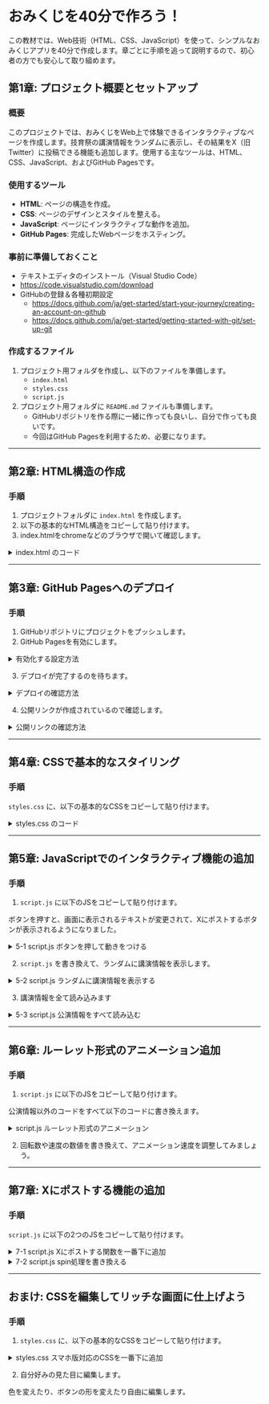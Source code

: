 # おみくじを40分で作ろう！

この教材では、Web技術（HTML、CSS、JavaScript）を使って、シンプルなおみくじアプリを40分で作成します。章ごとに手順を追って説明するので、初心者の方でも安心して取り組めます。

## 第1章: プロジェクト概要とセットアップ

### 概要

このプロジェクトでは、おみくじをWeb上で体験できるインタラクティブなページを作成します。技育祭の講演情報をランダムに表示し、その結果をX（旧Twitter）に投稿できる機能も追加します。使用する主なツールは、HTML、CSS、JavaScript、およびGitHub Pagesです。

### 使用するツール

- **HTML**: ページの構造を作成。
- **CSS**: ページのデザインとスタイルを整える。
- **JavaScript**: ページにインタラクティブな動作を追加。
- **GitHub Pages**: 完成したWebページをホスティング。

### 事前に準備しておくこと

 - テキストエディタのインストール（Visual Studio Code）
  - https://code.visualstudio.com/download
 - GitHubの登録＆各種初期設定 
   - https://docs.github.com/ja/get-started/start-your-journey/creating-an-account-on-github
   - https://docs.github.com/ja/get-started/getting-started-with-git/set-up-git

### 作成するファイル

1. プロジェクト用フォルダを作成し、以下のファイルを準備します。
   - `index.html`
   - `styles.css`
   - `script.js`
2. プロジェクト用フォルダに `README.md` ファイルも準備します。
   - GitHubリポジトリを作る際に一緒に作っても良いし、自分で作っても良いです。
   - 今回はGitHub Pagesを利用するため、必要になります。

---

## 第2章: HTML構造の作成

### 手順

1. プロジェクトフォルダに `index.html` を作成します。
2. 以下の基本的なHTML構造をコピーして貼り付けます。
3. index.htmlをchromeなどのブラウザで開いて確認します。

<details>
<summary>index.html のコード</summary>

```html
<!doctype html>
<html lang="ja">
  <head>
    <meta charset="UTF-8" />
    <meta name="viewport" content="width=device-width, initial-scale=1.0" />
    <title>おみくじポップアップ</title>
    <link rel="stylesheet" href="styles.css" />
  </head>
  <body>
    <header>
      <h1>技育祭2024【秋】</h1>
      <h2>講演おみくじ</h2>
    </header>

    <main>
      <div id="omikuji">
        <div id="omikujiTitle">おみくじ結果</div>
        <div id="omikujiDetails">詳細がここに表示されます</div>
      </div>
      <div class="button-container">
        <button id="omikujiButton">スタート</button>
        <button id="postToXButton" class="hidden" disabled>
          Xにポストする
        </button>
      </div>
    </main>

    <footer>
      <p>&copy; 技育プロジェクト運営事務局</p>
    </footer>

    <script src="script.js"></script>
  </body>
</html>

```

</details>

---

## 第3章: GitHub Pagesへのデプロイ

### 手順

1. GitHubリポジトリにプロジェクトをプッシュします。
2. GitHub Pagesを有効にします。

<details>
<summary>有効化する設定方法</summary>

![image](https://github.com/user-attachments/assets/651e5fd2-209c-4360-bed5-6f4cdc372ab2)

</details>

3. デプロイが完了するのを待ちます。

<details>
<summary>デプロイの確認方法</summary>

![image](https://github.com/user-attachments/assets/1e0559f9-ce20-47fe-90af-b74e1207b780)
![image](https://github.com/user-attachments/assets/725f2d80-6c6e-4bb8-93c8-752bb364deb6)

</details>

4. 公開リンクが作成されているので確認します。

<details>
<summary>公開リンクの確認方法</summary>

![image](https://github.com/user-attachments/assets/fe9483d3-37ac-4d21-b6c7-f155aced4a94)

</details>

---

## 第4章: CSSで基本的なスタイリング

### 手順

`styles.css` に、以下の基本的なCSSをコピーして貼り付けます。

<details>
<summary>styles.css のコード</summary>

```css
/* 全体のリセットとレイアウト */
html,
body {
  height: 100%;
  margin: 0;
  padding: 0;
  display: flex;
  flex-direction: column;
}

body {
  font-family: Arial, sans-serif;
  min-height: 100vh;
}

.hidden {
  display: none;
}

header {
  background-color: #333;
  color: white;
  text-align: center;
  padding: 1rem;
}

main {
  flex: 1;
  display: flex;
  flex-direction: column;
  justify-content: center;
  align-items: center;
  padding: 1rem;
}

#omikuji {
  border: 2px solid #333;
  padding: 20px;
  width: 100%;
  max-width: 600px;
  text-align: center;
}

.button-container {
  margin-top: 20px;
}

button {
  padding: 10px 20px;
  font-size: 18px;
  cursor: pointer;
}

footer {
  background-color: #333;
  color: white;
  text-align: center;
  padding: 1rem;
}

```

</details>

---

## 第5章: JavaScriptでのインタラクティブ機能の追加

### 手順

1. `script.js` に以下のJSをコピーして貼り付けます。

ボタンを押すと、画面に表示されるテキストが変更されて、Xにポストするボタンが表示されるようになりました。

<details>
<summary>5-1 script.js ボタンを押して動きをつける</summary>

```javascript
// omikujiButtonがクリックされたとき
document.getElementById("omikujiButton").addEventListener("click", function () {
  // omikujiTitleをサンプルテキスト1に変更、omikujiDetailsをサンプルテキスト2に変更する
  document.getElementById("omikujiTitle").textContent = "サンプルテキスト1";
  document.getElementById("omikujiDetails").textContent = "サンプルテキスト2";

  // postToXButtonボタンのhiddenを削除し、画面に表示させる
  document.getElementById("postToXButton").classList.remove("hidden");
});

```

</details>

2. `script.js` を書き換えて、ランダムに講演情報を表示します。

<details>
<summary>5-2 script.js ランダムに講演情報を表示する</summary>

```javascript
document.getElementById('omikujiButton').addEventListener('click', function() {
  // 講演情報の配列を作成
  const items = [
    {
      title: "ひろゆきと10人の学生エンジニア〜論破するのか、されるのか〜",
      time: "9月22日 17:15",
      company: "ひろゆき",
      hall: "A",
    },
    {
      title:
        "ビジネスに必要な全てを担い、自分の専門性を見つけ出すフルサイクル開発者のあり方",
      time: "9月22日 16:20",
      company: "株式会社CARTA HOLDINGS",
      hall: "A",
    }
  ];

  // おみくじの内容をランダムに変更
  const index = Math.floor(Math.random() * items.length);
  // おみくじの内容を画面に表示
  document.getElementById("omikujiTitle").textContent = items[index].title;
  document.getElementById("omikujiDetails").textContent =
    `${items[index].time}, ${items[index].company}, ホール: ${items[index].hall}`;

  document.getElementById("postToXButton").classList.remove("hidden");
});

```

</details>


3. 講演情報を全て読み込みます

<details>
<summary>5-3 script.js 公演情報をすべて読み込む</summary>

```javascript
  // 講演情報の配列を作成
  const items = [
    {
      title: "ひろゆきと10人の学生エンジニア〜論破するのか、されるのか〜",
      time: "9月22日 17:15",
      company: "ひろゆき",
      hall: "A",
    },
    {
      title:
        "ビジネスに必要な全てを担い、自分の専門性を見つけ出すフルサイクル開発者のあり方",
      time: "9月22日 16:20",
      company: "株式会社CARTA HOLDINGS",
      hall: "A",
    },
    {
      title:
        "【開発責任者が語る】顧客が真に求めるものを作る面白さとプロの覚悟とは?",
      time: "9月22日 15:25",
      company: "ウイングアーク１ｓｔ株式会社",
      hall: "A",
    },
    {
      title:
        "VPoEが語る！！会社員（?）としてWebエンジニアを20年続ける話！(n=1)",
      time: "9月22日 14:30",
      company: "エン・ジャパン株式会社",
      hall: "B",
    },
    {
      title:
        "ウルトラポジショントーク 〜新卒最初のキャリアで◯◯◯の会社を狙え！？",
      time: "9月22日 14:30",
      company: "株式会社MIXI",
      hall: "A",
    },
    {
      title:
        "社内初のプロジェクトを1年目でリード！AI基盤をローンチし、事例紹介いただいた話",
      time: "9月22日 13:35",
      company: "合同会社DMM.com",
      hall: "B",
    },
    {
      title:
        "1年で会員数日本一！代表が語るchocoZAPのユーザーに寄り添った開発とは？",
      time: "9月22日 13:35",
      company: "RIZAPグループ株式会社",
      hall: "A",
    },
    {
      title:
        "『AIの進化とビジネス革新：サイバーエージェントが描く「未来のエンジニア像」』",
      time: "9月22日 12:40",
      company: "株式会社サイバーエージェント",
      hall: "A",
    },
    {
      title: "RedCoder のライブ競プロ ～競プロ世界ランカーのアルゴリズム改善～",
      time: "9月22日 11:30",
      company: "高橋 直大(chokudai)",
      hall: "B",
    },
    {
      title: "人工知能で火星に挑戦した話〜NASAエンジニアが語る夢の追い方〜",
      time: "9月22日 11:30",
      company: "小野 雅裕",
      hall: "A",
    },
    {
      title: "Rubyの父、Matz氏によるRubyライブコーディング",
      time: "9月21日 18:10",
      company: "まつもとゆきひろ",
      hall: "B",
    },
    {
      title:
        "AIエンジニアが政治家を目指してみた件〜テクノロジーは社会を変えるのか？〜",
      time: "9月21日 18:10",
      company: "安野 貴博",
      hall: "A",
    },
    {
      title: "最新版！新卒がIT企業選びをするための完全攻略法",
      time: "9月21日 17:15",
      company: "株式会社ゆめみ",
      hall: "A",
    },
    {
      title: "オブジェクト指向プログラミング実践のための橋渡し",
      time: "9月21日 16:20",
      company: "GMOインターネットグループ",
      hall: "A",
    },
    {
      title: "メーカーにおけるデータサイエンティストの働き方について",
      time: "9月21日 15:25",
      company: "株式会社村田製作所",
      hall: "C",
    },
    {
      title:
        "さくらインターネットの技術執行役員が語る！ソフトウェア無線を使った無線解析",
      time: "9月21日 15:25",
      company: "さくらインターネット株式会社",
      hall: "B",
    },
    {
      title: "人材企業【doda】が伝える本当の会社選びとは？",
      time: "9月21日 15:25",
      company: "パーソルキャリア株式会社",
      hall: "A",
    },
    {
      title: "2400万DL数を突破したタクシーアプリ『GO』の開発秘話とこれから",
      time: "9月21日 14:30",
      company: "GO株式会社",
      hall: "C",
    },
    {
      title:
        "技育プロジェクト出身者が語る、プロダクトエンジニアとしての第一歩の踏み出し方",
      time: "9月21日 14:30",
      company: "セーフィー株式会社",
      hall: "B",
    },
    {
      title:
        "ITコンサルが改善するのはビジネスだけじゃない！サークル的活動で業界貢献",
      time: "9月21日 14:30",
      company: "フューチャー株式会社（フューチャーアーキテクト株式会社）",
      hall: "A",
    },
    {
      title: "Go Bold in Your Career 大胆なチャレンジでキャリアを築く",
      time: "9月21日 13:35",
      company: "株式会社メルカリ",
      hall: "C",
    },
    {
      title:
        "社内開発の裏側を公開!! 3ヶ月で予約制駐車場＆QRコード決済機能を作った話。",
      time: "9月21日 13:35",
      company: "パーク２４株式会社",
      hall: "B",
    },
    {
      title: "生成AIの波とプロダクト変化、エンジニアの向き合い方",
      time: "9月21日 13:35",
      company: "株式会社LayerX",
      hall: "A",
    },
    {
      title: "DeNA創業者南場智子が考えるエンジニアキャリア",
      time: "9月21日 12:40",
      company: "株式会社ディー・エヌ・エー",
      hall: "A",
    },
  ];
```

</details>

---

## 第6章: ルーレット形式のアニメーション追加

### 手順

1. `script.js` に以下のJSをコピーして貼り付けます。

公演情報以外のコードをすべて以下のコードに書き換えます。

<details>
<summary>script.js ルーレット形式のアニメーション</summary>

```javascript
  // ボタンを読み込む
  const omikujiButton = document.getElementById("omikujiButton");
  const postToXButton = document.getElementById("postToXButton");

  // ボタンの初期設定
  omikujiButton.disabled = true; // おみくじボタンを無効化
  postToXButton.classList.add("hidden"); // ポストボタンを非表示にする

  // スピン処理に必要な変数を作成
  let index = 0; // 現在の公演情報を保持
  let count = 0; // 現在の回転数を保持
  let maxCount = 20; // 最大回転回数
  let speed = 50; // 初期回転速度

  // ---スピン処理ここから---
  function spin() {
    if (count < maxCount) {
      // おみくじの内容をランダムに変更
      index = Math.floor(Math.random() * items.length);

      // おみくじの内容を画面に表示
      document.getElementById("omikujiTitle").textContent = items[index].title;
      document.getElementById("omikujiDetails").textContent =
        `${items[index].time}, ${items[index].company}, ホール: ${items[index].hall}`;

      count++;

      // 回転の速度を徐々に遅くする
      speed += 5;
      setTimeout(spin, speed); // 繰り返す
    } else {
      // 最終結果の公演情報を取得
      const finalItem = items[index];
      // 最終結果の表示
      document.getElementById("omikujiTitle").textContent = finalItem.title;
      document.getElementById("omikujiDetails").textContent =
        `${finalItem.time}, ${finalItem.company}, ホール: ${finalItem.hall}`;

      // ボタンを有効化/表示する設定
      omikujiButton.disabled = false; // おみくじボタンを有効化
      postToXButton.classList.remove("hidden"); // ポストボタンを表示
    }
  }
  // ---スピン処理ここまで---

  // スピン処理開始
  spin();
```

</details>

2. 回転数や速度の数値を書き換えて、アニメーション速度を調整してみましょう。

---

## 第7章: Xにポストする機能の追加

### 手順

`script.js` に以下の2つのJSをコピーして貼り付けます。

<details>
<summary>7-1 script.js Xにポストする関数を一番下に追加</summary>

講演おみくじは自分でデプロイしたURLに書き換えます。

```javascript
function postToX(finalItem) {
  const postText = `#技育祭 #講演おみくじ の結果は\n 「${finalItem.title}」でした！\n\n講演おみくじはこちら\nhttps://自分のURL\n\n技育祭の視聴申込はこちら\nhttps://talent.supporterz.jp/geeksai/2024autumn/`;

  // 改行を含むテキストをURLエンコード
  const encodedText = encodeURIComponent(postText);

  // X投稿用のURLを生成
  const postUrl = `https://x.com/intent/tweet?text=${encodedText}`;

  // 新しいウィンドウでツイートページを開く
  window.open(postUrl, "_blank");
}
```

</details>

<details>
<summary>7-2 script.js spin処理を書き換える</summary>

```javascript
  // ---スピン処理ここから---
  function spin() {
    if (count < maxCount) {
      // おみくじの内容をランダムに変更
      index = Math.floor(Math.random() * items.length);

      // おみくじの内容を画面に表示
      document.getElementById("omikujiTitle").textContent = items[index].title;
      document.getElementById("omikujiDetails").textContent =
        `${items[index].time}, ${items[index].company}, ホール: ${items[index].hall}`;

      count++;

      // 回転の速度を徐々に遅くする
      speed += 5;
      setTimeout(spin, speed); // 繰り返す
    } else {
      // 最終結果の公演情報を取得
      const finalItem = items[index];
      // 最終結果の表示
      document.getElementById("omikujiTitle").textContent = finalItem.title;
      document.getElementById("omikujiDetails").textContent =
        `${finalItem.time}, ${finalItem.company}, ホール: ${finalItem.hall}`;

      // ボタンを有効化/表示する設定
      omikujiButton.disabled = false; // おみくじボタンを有効化
      postToXButton.classList.remove("hidden"); // ポストボタンを表示
      postToXButton.disabled = false; // ポストボタンを有効化

      // Xにポストするボタンを押したときの処理開始
      postToXButton.addEventListener("click", function () {
        // Xにポスト
        postToX(finalItem);
      });
    }
  }
  // ---スピン処理ここまで---
```
</details>

---

## おまけ: CSSを編集してリッチな画面に仕上げよう

### 手順

1. `styles.css` に、以下の基本的なCSSをコピーして貼り付けます。

<details>
<summary>styles.css スマホ版対応のCSSを一番下に追加</summary>

```css
/* スマホ版対応 */
@media (max-width: 600px) {
  h1 {
    font-size: 1.5rem; /* スマホ画面での見出しのフォントサイズを縮小 */
    padding: 0.5rem 0; /* 上下の余白も縮小 */
  }

  #omikuji {
    font-size: 1rem;
    padding: 5px;
    width: 100%;
  }

  #omikujiTitle {
    font-size: 1.2rem;
  }

  #omikujiDetails {
    font-size: 1rem;
  }

  button {
    width: 100%;
    margin-bottom: 10px;
  }
}
```

</details>

2. 自分好みの見た目に編集します。

色を変えたり、ボタンの形を変えたり自由に編集します。
